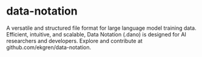 # data-notation
A versatile and structured file format for large language model training data. Efficient, intuitive, and scalable, Data Notation (.dano) is designed for AI researchers and developers. Explore and contribute at github.com/ekgren/data-notation.
